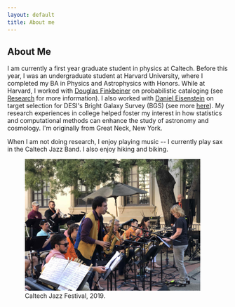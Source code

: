```yaml
---
layout: default
title: About me
---
```

<h2 class="post-title">About Me</h2>
<p>
I am currently a first year graduate student in physics at Caltech. Before this year, I was an undergraduate student at Harvard University, where I completed my BA in Physics and Astrophysics with Honors. While at Harvard, I worked with <a href="https://faun.rc.fas.harvard.edu/nebel/dfink//">Douglas Finkbeiner</a> on probabilistic cataloging (see <a href="https://richardfeder.github.io/research">Research</a> for more information). I also worked with <a href="https://scholar.harvard.edu/deisenstein/home">Daniel Eisenstein</a> on target selection for DESI's Bright Galaxy Survey (BGS) (see more <a href="https://www.desi.lbl.gov/the-desi-survey/">here</a>). My research experiences in college helped foster my interest in how statistics and computational methods can enhance the study of astronomy and cosmology. I'm originally from Great Neck, New York.  
</p>
<p>
  When I am not doing research, I enjoy playing music -- I currently play sax in the Caltech Jazz Band. I also enjoy hiking and biking.
 </p>
<p align="center">
  <figure>
<!--   <img src="img/m2_lores.jpg" width="400" alt="Playing at the Caltech Jazz Festival" /> -->
  <img src='/img/caltech_jazz.jpg' width="400" alt="Playing at the Caltech Jazz Festival" />
<!--     img src="{{ 'img/404-southpark.jpg' | relative_url }}" -->
    <figcaption>
      Caltech Jazz Festival, 2019.
    </figcaption>
  </figure>
</p>
